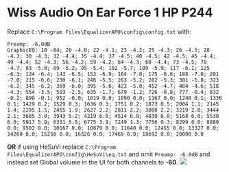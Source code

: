 # Wiss Audio On Ear Force 1 HP P244
Replace `C:\Program Files\EqualizerAPO\config\config.txt` with:
```
Preamp: -6.0dB
GraphicEQ: 10 -84; 20 -4.0; 22 -4.1; 23 -4.2; 25 -4.3; 26 -4.3; 28 -4.3; 30 -4.3; 32 -4.4; 35 -4.4; 37 -4.5; 40 -4.5; 42 -4.5; 45 -4.4; 49 -4.4; 52 -4.3; 56 -4.2; 59 -4.2; 64 -4.3; 68 -4.4; 73 -4.5; 78 -4.7; 83 -5.0; 89 -5.2; 95 -5.4; 102 -5.7; 109 -5.9; 117 -6.1; 125 -6.3; 134 -6.4; 143 -6.5; 153 -6.9; 164 -7.0; 175 -6.6; 188 -7.0; 201 -7.0; 215 -6.6; 230 -6.1; 246 -5.5; 263 -5.2; 282 -5.3; 301 -5.8; 323 -6.2; 345 -6.2; 369 -6.0; 395 -5.6; 423 -5.0; 452 -4.7; 484 -4.6; 518 -4.3; 554 -3.5; 593 -2.5; 635 -1.7; 679 -1.2; 726 -0.8; 777 -0.4; 832 -0.2; 890 -0.1; 952 -0.0; 1019 0.0; 1090 0.0; 1167 0.0; 1248 0.1; 1336 0.1; 1429 0.2; 1529 0.3; 1636 0.3; 1751 0.2; 1873 0.5; 2004 1.1; 2145 1.4; 2295 1.5; 2455 1.9; 2627 2.2; 2811 2.2; 3008 2.2; 3219 2.0; 3444 2.1; 3685 3.0; 3943 5.2; 4219 6.0; 4514 6.0; 4830 6.0; 5168 6.0; 5530 6.0; 5917 5.9; 6331 5.5; 6775 3.9; 7249 1.3; 7756 0.3; 8299 0.0; 8880 0.0; 9502 0.0; 10167 0.0; 10879 0.0; 11640 0.0; 12455 0.0; 13327 0.0; 14260 0.0; 15258 0.0; 16326 0.0; 17469 0.0; 18692 0.0; 20000 0.0
```
**OR** if using HeSuVi replace `C:\Program Files\EqualizerAPO\config\HeSuVi\eq.txt` and omit `Preamp: -6.0dB` and instead set Global volume in the UI for both channels to **-60**.
![](https://raw.githubusercontent.com/jaakkopasanen/AutoEq/master/results/Innerfidelity%202017/innerfidelity/onear/Wiss%20Audio%20On%20Ear%20Force%201%20HP%20P244/Wiss%20Audio%20On%20Ear%20Force%201%20HP%20P244.png)